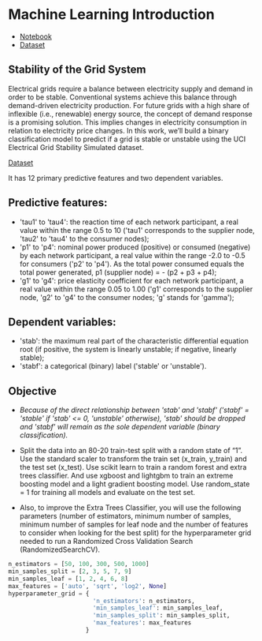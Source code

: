 # Machine Learning Introduction

- [Notebook](https://github.com/igorisolomon/hamoye/blob/master/3.%20machine_learning_classification/classification.ipynb)
- [Dataset](https://github.com/igorisolomon/hamoye/blob/master/3.%20machine_learning_classification/Data_for_UCI_named.csv)

## Stability of the Grid System 

Electrical grids require a balance between electricity supply and demand in order to be stable. Conventional systems achieve this balance through demand-driven electricity production. For future grids with a high share of inflexible (i.e., renewable) energy source, the concept of demand response is a promising solution. This implies changes in electricity consumption in relation to electricity price changes. In this work, we’ll build a binary classification model to predict if a grid is stable or unstable using the UCI Electrical Grid Stability Simulated dataset.

[Dataset](https://archive.ics.uci.edu/ml/datasets/Electrical+Grid+Stability+Simulated+Data+)

It has 12 primary predictive features and two dependent variables.

## Predictive features:

- 'tau1' to 'tau4': the reaction time of each network participant, a real value within the range 0.5 to 10 ('tau1' corresponds to the supplier node, 'tau2' to 'tau4' to the consumer nodes);
- 'p1' to 'p4': nominal power produced (positive) or consumed (negative) by each network participant, a real value within the range -2.0 to -0.5 for consumers ('p2' to 'p4'). As the total power consumed equals the total power generated, p1 (supplier node) = - (p2 + p3 + p4);
- 'g1' to 'g4': price elasticity coefficient for each network participant, a real value within the range 0.05 to 1.00 ('g1' corresponds to the supplier node, 'g2' to 'g4' to the consumer nodes; 'g' stands for 'gamma');

## Dependent variables:

- 'stab': the maximum real part of the characteristic differential equation root (if positive, the system is linearly unstable; if negative, linearly stable);
- 'stabf': a categorical (binary) label ('stable' or 'unstable').

## Objective

- *Because of the direct relationship between 'stab' and 'stabf' ('stabf' = 'stable' if 'stab' <= 0, 'unstable' otherwise), 'stab' should be dropped and 'stabf' will remain as the sole dependent variable (binary classification).*

- Split the data into an 80-20 train-test split with a random state of “1”. Use the standard scaler to transform the train set (x_train, y_train) and the test set (x_test). Use scikit learn to train a random forest and extra trees classifier. And use xgboost and lightgbm to train an extreme boosting model and a light gradient boosting model. Use random_state = 1 for training all models and evaluate on the test set. 

- Also, to improve the Extra Trees Classifier, you will use the following parameters (number of estimators, minimum number of samples, minimum number of samples for leaf node and the number of features to consider when looking for the best split) for the hyperparameter grid needed to run a Randomized Cross Validation Search (RandomizedSearchCV). 
```python
n_estimators = [50, 100, 300, 500, 1000]
min_samples_split = [2, 3, 5, 7, 9]
min_samples_leaf = [1, 2, 4, 6, 8]
max_features = ['auto', 'sqrt', 'log2', None] 
hyperparameter_grid = {
                        'n_estimators': n_estimators,
                        'min_samples_leaf': min_samples_leaf,
                        'min_samples_split': min_samples_split,
                        'max_features': max_features
                      }
```